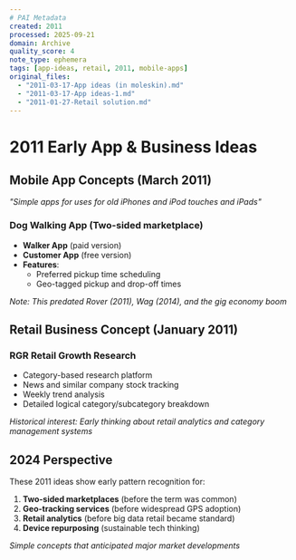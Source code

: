 ```yaml
---
# PAI Metadata
created: 2011
processed: 2025-09-21
domain: Archive
quality_score: 4
note_type: ephemera
tags: [app-ideas, retail, 2011, mobile-apps]
original_files:
  - "2011-03-17-App ideas (in moleskin).md"
  - "2011-03-17-App ideas-1.md"
  - "2011-01-27-Retail solution.md"
---
```


# 2011 Early App & Business Ideas

## Mobile App Concepts (March 2011)
*"Simple apps for uses for old iPhones and iPod touches and iPads"*

### Dog Walking App (Two-sided marketplace)
- **Walker App** (paid version)
- **Customer App** (free version)
- **Features**:
  - Preferred pickup time scheduling
  - Geo-tagged pickup and drop-off times

*Note: This predated Rover (2011), Wag (2014), and the gig economy boom*

## Retail Business Concept (January 2011)
### RGR Retail Growth Research
- Category-based research platform
- News and similar company stock tracking
- Weekly trend analysis
- Detailed logical category/subcategory breakdown

*Historical interest: Early thinking about retail analytics and category management systems*

## 2024 Perspective
These 2011 ideas show early pattern recognition for:
1. **Two-sided marketplaces** (before the term was common)
2. **Geo-tracking services** (before widespread GPS adoption)
3. **Retail analytics** (before big data retail became standard)
4. **Device repurposing** (sustainable tech thinking)

*Simple concepts that anticipated major market developments*